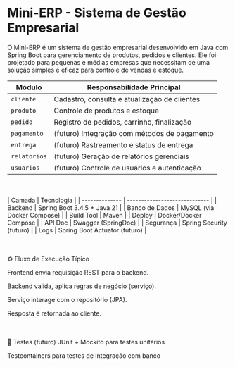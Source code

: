 # Mini-ERP - Sistema de Gestão Empresarial
O Mini-ERP é um sistema de gestão empresarial desenvolvido em Java com Spring Boot para gerenciamento de produtos, pedidos e clientes. Ele foi projetado para pequenas e médias empresas que necessitam de uma solução simples e eficaz para controle de vendas e estoque.

| Módulo       | Responsabilidade Principal                   |
| ------------ | -------------------------------------------- |
| `cliente`    | Cadastro, consulta e atualização de clientes |
| `produto`    | Controle de produtos e estoque               |
| `pedido`     | Registro de pedidos, carrinho, finalização   |
| `pagamento`  | (futuro) Integração com métodos de pagamento |
| `entrega`    | (futuro) Rastreamento e status de entrega    |
| `relatorios` | (futuro) Geração de relatórios gerenciais    |
| `usuarios`   | (futuro) Controle de usuários e autenticação |

<br></br>
| Camada         | Tecnologia                    |
| -------------- | ----------------------------- |
| Backend        | Spring Boot 3.4.5 + Java 21   |
| Banco de Dados | MySQL (via Docker Compose)    |
| Build Tool     | Maven                         |
| Deploy         | Docker/Docker Compose         |
| API Doc        | Swagger (SpringDoc)           |
| Segurança      | Spring Security (futuro)      |
| Logs           | Spring Boot Actuator (futuro) |

<br></br>
⚙️ Fluxo de Execução Típico

Frontend envia requisição REST para o backend.

Backend valida, aplica regras de negócio (serviço).

Serviço interage com o repositório (JPA).

Resposta é retornada ao cliente.

<br></br>
🧪 Testes (futuro)
JUnit + Mockito para testes unitários

Testcontainers para testes de integração com banco

